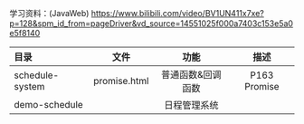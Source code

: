 学习资料：(JavaWeb)
https://www.bilibili.com/video/BV1UN411x7xe?p=128&spm_id_from=pageDriver&vd_source=14551025f000a7403c153e5a0e5f8140


| 目录 | 文件 | 功能 | 描述 |
|:----|:----:| :----:| :---:| 
| schedule-system | promise.html | 普通函数&回调函数| P163  Promise  |
| demo-schedule |   |  日程管理系统 |  

